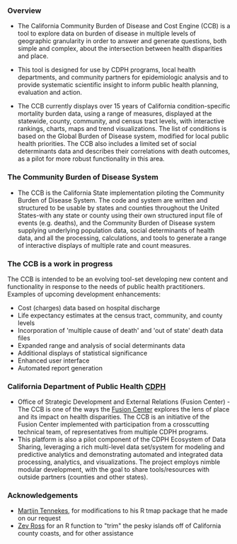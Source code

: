 ### Overview

*  The California Community Burden of Disease and Cost Engine (CCB) is a tool to explore data on burden of disease in multiple levels of geographic granularity in order to answer and generate questions, both simple and complex, about the intersection between health disparities and place. 

*  This tool is designed for use by CDPH programs, local health departments, and community partners for epidemiologic analysis and to provide systematic scientific insight to inform public health planning, evaluation and action.

*  The CCB currently displays over 15 years of California condition-specific mortality burden data, using a range of measures, displayed at the statewide, county, community, and census tract levels, with interactive rankings, charts, maps and trend visualizations. The list of conditions is based on the Global Burden of Disease system, modified for local public health priorities. The CCB also includes a limited set of social determinants data and describes their correlations with death outcomes, as a pilot for more robust functionality in this area. 


### The Community Burden of Disease System

  * The CCB is the California State implementation piloting the Community Burden of Disease System. The code and system are written and structured to be usable by states and counties throughout the United States-with any state or county using their own structured input file of events (e.g. deaths), and the Community Burden of Disease system supplying underlying population data, social determinants of health data, and all the processing, calculations, and tools to generate a range of interactive displays of multiple rate and count measures.





### The CCB is a work in progress

The CCB is intended to be an evolving tool-set developing new content and functionality in response to the needs of public health practitioners. Examples of upcoming development enhancements:

* Cost (charges) data based on hospital discharge
* Life expectancy estimates at the census tract, community, and county levels
* Incorporation of 'multiple cause of death' and 'out of state' death data files
* Expanded range and analysis of social determinants data
* Additional displays of statistical significance
* Enhanced user interface
* Automated report generation 


### California Department of Public Health <a target="_blank" rel="noopener noreferrer" href="https://www.cdph.ca.gov/">CDPH</a>

* Office of Strategic Development and External Relations (Fusion Center) - The CCB is one of the ways the <a target="_blank" rel="noopener noreferrer" href="https://www.cdph.ca.gov/Programs/FCSD/Pages/FusionCenter.aspx">Fusion Center</a> explores the lens of place and its impact on health disparities.  The CCB is an initiative of the Fusion Center implemented with participation from a crosscutting technical team, of representatives from multiple CDPH programs.  
* This platform is also a pilot component of the CDPH Ecosystem of Data Sharing, leveraging a rich multi-level data set/system for modeling and predictive analytics and demonstrating automated and integrated data processing, analytics, and visualizations. The project employs nimble modular development, with the goal to share tools/resources with outside partners (counties and other states). 


### Acknowledgements
* <a target="_blank" rel="noopener noreferrer" href="https://github.com/mtennekes">Martijn Tennekes</a>, for modifications to his R tmap package that he made on our request
* <a target="_blank" rel="noopener noreferrer" href="http://www.zevross.com/">Zev Ross</a> for an R function to "trim" the pesky islands off of California county coasts, and for other assistance





